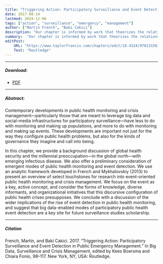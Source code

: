 ```yaml
---
title: "Triggering Action: Participatory Surveillance and Event Detection in Public Emergency Management"
date: 2017-08-14
lastmod: 2024-12-06
tags: ["action", "surveillance", "emergency", "management"]
author: ["Martin French", "Baki Cakici"]
description: "Our chapter is informed by work that theorizes the relationship between knowledge of populations and modes of governance."
summary:  "Our chapter is informed by work that theorizes the relationship between knowledge of populations and modes of governance"
editPost:
    URL: "https://www.taylorfrancis.com/chapters/edit/10.4324/9781315638423-1/big-data-surveillance-crisis-management-kees-boersma-chiara-fonio"
    Text: "Routledge"
---
```

---
##### Download:
- [PDF](action2017.pdf)

---
##### Abstract:
Contemporary developments in public health monitoring and crisis management—particularly those that are meant to leverage big data and social-media infrastructures for participatory surveillance—have less to do with monitoring and making up populations, and more to do with monitoring and making up events. These developments are important not just for the way they configure public health problems, but also for the kinds of governance they imagine and call into being.

In this chapter, we provide a background discussion of global health security and the millennial preoccupation—in the global north—with emerging infectious disease. We also offer a preliminary consideration of emergent modes of public health monitoring and event detection. We use an analytic framework developed in French and Mykhalovskiy (2013) to present an overview of select touchstones for research into event-oriented public health monitoring and crisis management. We focus on the event as a key, active concept, and consider the forms of knowledge, diverse informants, and organizational initiatives that this discursive configuration of public health crises presupposes. We conclude with a discussion of the wider implications of the rise of event detection in public health monitoring, and suggest that big data-enabled modes of participatory public health event detection are a key site for future surveillance studies scholarship.

---
##### Citation
French, Martin, and Baki Cakici. 2017. “Triggering Action: Participatory Surveillance and Event Detection in Public Emergency Management.” In Big Data, Surveillance and Crisis Management, edited by Kees Boersma and Chiara Fonio, 98–117. New York, NY, USA: Routledge.
